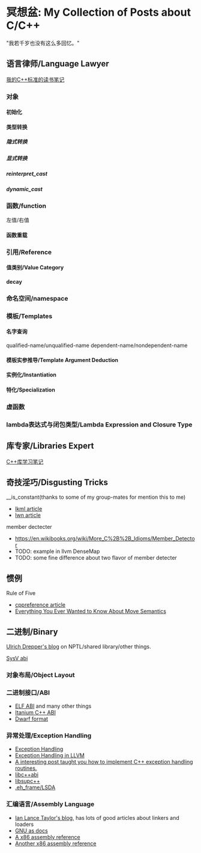 # 冥想盆: My Collection of Posts about C/C++

"我若千岁也没有这么多回忆。"

## 语言律师/Language Lawyer

[我的C++标准的读书笔记](standard.html)

### 对象

#### 初始化

#### 类型转换
##### 隐式转换
##### 显式转换
##### reinterpret_cast
##### dynamic_cast

### 函数/function
左值/右值
#### 函数重载

### 引用/Reference

#### 值类别/Value Category
#### decay

### 命名空间/namespace

### 模板/Templates

#### 名字查询
qualified-name/unqualified-name
dependent-name/nondependent-name

#### 模板实参推导/Template Argument Deduction

#### 实例化/Instantiation

#### 特化/Specialization

### 虚函数

### lambda表达式与闭包类型/Lambda Expression and Closure Type

## 库专家/Libraries Expert
[C++库学习笔记](libraries.html)
## 奇技淫巧/Disgusting Tricks

__is_constant(thanks to some of my group-mates for mention this to me)

* [lkml article](https://lkml.org/lkml/2018/3/20/845)
* [lwn article](https://lwn.net/Articles/750306/)

member dectecter

* https://en.wikibooks.org/wiki/More_C%2B%2B_Idioms/Member_Detector
* TODO: example in llvm DenseMap
* TODO: some fine difference about two flavor of member detecter

## 惯例

Rule of Five

* [cppreference article](https://en.cppreference.com/w/cpp/language/rule_of_three)
* [Everything You Ever Wanted to Know About Move Semantics](https://www.slideshare.net/ripplelabs/howard-hinnant-accu2014)

## 二进制/Binary
[Ulrich Drepper's blog](https://www.akkadia.org/drepper/) on NPTL/shared library/other things.

[SysV abi](sysv_abi.html)

### 对象布局/Object Layout

### 二进制接口/ABI
* [ELF ABI](https://refspecs.linuxfoundation.org/) and many other things
* [Itanium C++ ABI](http://refspecs.linuxbase.org/cxxabi-1.83.html)
* [Dwarf format](http://dwarfstd.org/)

### 异常处理/Exception Handling
* [Exception Handling](http://refspecs.linuxbase.org/abi-eh-1.21.html)
* [Exception Handling in LLVM](https://llvm.org/docs/ExceptionHandling.html)
* [A interesting post taught you how to implement C++ exception handling routines.](https://monoinfinito.wordpress.com/series/exception-handling-in-c/)
* [libc++abi](https://libcxxabi.llvm.org/)
* [libsupc++](https://gcc.gnu.org/onlinedocs/libstdc++/faq.html#faq.what_is_libsupcxx)
* [.eh_frame/LSDA](https://refspecs.linuxfoundation.org/LSB_3.0.0/LSB-PDA/LSB-PDA/ehframechpt.html)

### 汇编语言/Assembly Language
* [Ian Lance Taylor's blog](https://www.airs.com/blog/), has lots of good articles about linkers and loaders
* [GNU as docs](https://sourceware.org/binutils/docs/as/)
* [A x86 assembly reference](https://www.felixcloutier.com/x86/)
* [Another x86 assembly reference](http://ref.x86asm.net/)

